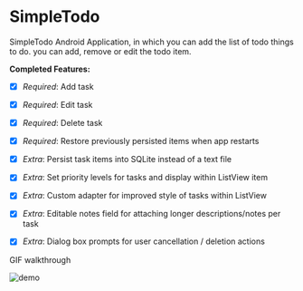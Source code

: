 # SimpleTodo

SimpleTodo Android Application, in which you can add the list of todo things to do. you can add, remove or edit the todo item.


**Completed Features:**

 * [x] *Required*: Add task
 * [x] *Required*: Edit task
 * [x] *Required*: Delete task
 * [x] *Required*: Restore previously persisted items when app restarts 
 * [x] *Extra*: Persist task items into SQLite instead of a text file  
 * [x] *Extra*: Set priority levels for tasks and display within ListView item
 * [x] *Extra*: Custom adapter for improved style of tasks within ListView
 * [x] *Extra*: Editable notes field for attaching longer descriptions/notes per task
 * [x] *Extra*: Dialog box prompts for user cancellation / deletion actions


GIF walkthrough




![demo](https://cloud.githubusercontent.com/assets/25301133/22954939/5caf7d9a-f2e7-11e6-99f7-1cc118d9c6c9.gif)
